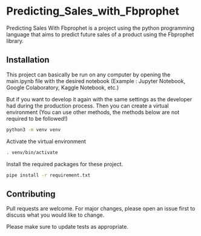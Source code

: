 # Predicting_Sales_with_Fbprophet

Predicting Sales With Fbprophet is a project using the python programming language that aims to predict future sales of a product using the Fbprophet library.

## Installation

This project can basically be run on any computer by opening the main.ipynb file with the desired notebook (Example : Jupyter Notebook, Google Colaboratory, Kaggle Notebook, etc.)

But if you want to develop it again with the same settings as the developer had during the production process. Then you can create a virtual environment (You can use other methods, the methods below are not required to be followed!)

```bash
python3 -m venv venv
```

Activate the virtual environment

```bash
. venv/bin/activate
```

Install the required packages for these project.

```bash
pipe install -r requirement.txt
```

## Contributing
Pull requests are welcome. For major changes, please open an issue first to discuss what you would like to change.

Please make sure to update tests as appropriate.
